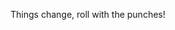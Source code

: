 Things change, roll with the punches!
<!---
GalaxyLeeXH/GalaxyLeeXH is a ✨ special ✨ repository because its `README.md` (this file) appears on your GitHub profile.
You can click the Preview link to take a look at your changes.
--->
